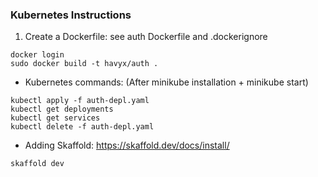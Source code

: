 ### Kubernetes Instructions  
  
1. Create a Dockerfile: see auth Dockerfile and .dockerignore

```
docker login
sudo docker build -t havyx/auth .
```
  
* Kubernetes commands: (After minikube installation + minikube start)
```
kubectl apply -f auth-depl.yaml
kubectl get deployments
kubectl get services
kubectl delete -f auth-depl.yaml
```
  
* Adding Skaffold:  https://skaffold.dev/docs/install/
```
skaffold dev
```
